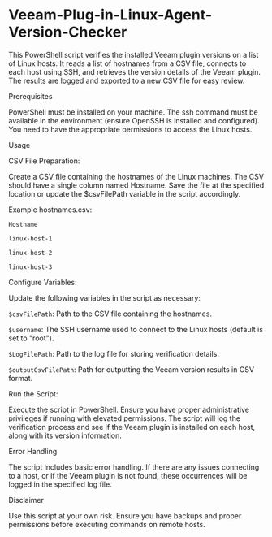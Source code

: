 # Veeam-Plug-in-Linux-Agent-Version-Checker

  This PowerShell script verifies the installed Veeam plugin versions on a list of Linux hosts. It reads a list of hostnames from a CSV file, connects to each host using SSH, and retrieves the version details of the Veeam plugin. 
  The results are logged and exported to a new CSV file for easy review.

Prerequisites

  PowerShell must be installed on your machine.
  The ssh command must be available in the environment (ensure OpenSSH is installed and configured).
  You need to have the appropriate permissions to access the Linux hosts.

Usage

  CSV File Preparation:
  
  Create a CSV file containing the hostnames of the Linux machines.
  The CSV should have a single column named Hostname.
  Save the file at the specified location or update the $csvFilePath variable in the script accordingly.
  
  Example hostnames.csv:

`Hostname`

`linux-host-1`

`linux-host-2`

`linux-host-3`

Configure Variables:

Update the following variables in the script as necessary:

`$csvFilePath`: Path to the CSV file containing the hostnames.

`$username`: The SSH username used to connect to the Linux hosts (default is set to "root").

`$LogFilePath`: Path to the log file for storing verification details.

`$outputCsvFilePath`: Path for outputting the Veeam version results in CSV format.


Run the Script:

  Execute the script in PowerShell. Ensure you have proper administrative privileges if running with elevated permissions.
  The script will log the verification process and see if the Veeam plugin is installed on each host, along with its version information.

Error Handling

  The script includes basic error handling. If there are any issues connecting to a host, or if the Veeam plugin is not found, these occurrences will be logged in the specified log file.

Disclaimer

  Use this script at your own risk. Ensure you have backups and proper permissions before executing commands on remote hosts.
